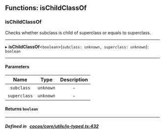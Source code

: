 ## Functions: isChildClassOf

### isChildClassOf

Checks whether subclass is child of superclass or equals to superclass.
___
▸ **isChildClassOf**<`boolean`\>(`subclass: unknown, superclass: unknown`): `boolean`
___


#### Parameters

| Name | Type | Description |
| :------: | :------: | :------: |
| `subclass` | `unknown` | - |
| `superclass` | `unknown` | - |

#### Returns `boolean` 
___


##### Defined in &nbsp;   [cocos/core/utils/js-typed.ts:432](https://github.com/cocos-creator/engine/blob/c7bf6b8a9/cocos/core/utils/js-typed.ts#L432)&nbsp;
